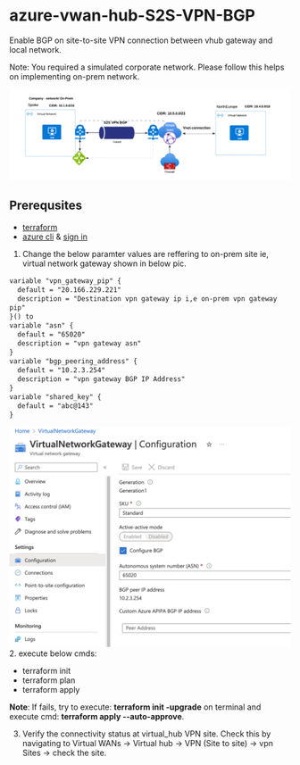# azure-vwan-hub-S2S-VPN-BGP

Enable BGP on site-to-site VPN connection between vhub gateway and local network.

Note: You required a simulated corporate network. Please follow this helps on implementing on-prem network.

![diagram](/pics/VWAN-S2S-VPN-BGP.png)
## Prerequsites
- [terraform](https://developer.hashicorp.com/terraform/tutorials/aws-get-started/install-cli)
- [azure cli](https://learn.microsoft.com/en-us/cli/azure/install-azure-cli) & [sign in](https://learn.microsoft.com/en-us/cli/azure/authenticate-azure-cli)

1. Change the below paramter values are reffering to on-prem site ie, virtual network gateway shown in below pic.
```
variable "vpn_gateway_pip" {
  default = "20.166.229.221"
  description = "Destination vpn gateway ip i,e on-prem vpn gateway pip"
}() to
variable "asn" {
  default = "65020"
  description = "vpn gateway asn"
}
variable "bgp_peering_address" {
  default = "10.2.3.254"
  description = "vpn gateway BGP IP Address"
}
variable "shared_key" {
  default = "abc@143"
}

```
![diagram](/pics/on-prem-vpn-gateway.png)
2. execute below cmds:
   - terraform init
   - terraform plan
   - terraform apply

**Note**: If fails, try to execute: **terraform init -upgrade** on terminal and execute cmd: **terraform apply --auto-approve**.

3. Verify the connectivity status at virtual_hub VPN site. Check this by navigating to Virtual WANs -> Virtual hub -> VPN (Site to site) -> vpn Sites -> check the site.